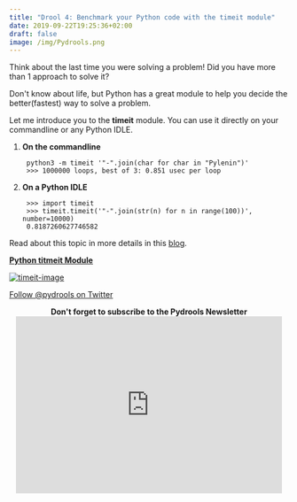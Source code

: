 ```yaml
---
title: "Drool 4: Benchmark your Python code with the timeit module"
date: 2019-09-22T19:25:36+02:00
draft: false
image: /img/Pydrools.png
---
```

<div class="sharethis-inline-follow-buttons"></div>

Think about the last time you were solving a problem! Did you have more than 1 approach to solve it?

Don't know about life, but Python has a great module to help you decide the better(fastest) way to solve a problem.

Let me introduce you to the **timeit** module. You can use it directly on your commandline or any Python IDLE.

1. **On the commandline**

        python3 -m timeit '"-".join(char for char in "Pylenin")'
        >>> 1000000 loops, best of 3: 0.851 usec per loop

2. **On a Python IDLE**

        >>> import timeit
        >>> timeit.timeit('"-".join(str(n) for n in range(100))', number=10000)
        0.8187260627746582

Read about this topic in more details in this [blog](https://www.pylenin.com/blogs/python-timeit-module/).

[**Python titmeit Module**](https://www.pylenin.com/blogs/python-timeit-module/)

<a href="https://www.pylenin.com/blogs/python-timeit-module/" rel="timeit-image">![timeit-image](/img/timeit/timeit.png)</a>

[Follow @pydrools on Twitter](https://twitter.com/pydrools)

<div align="center"><b>Don't forget to subscribe to the Pydrools Newsletter</b></div>
<div align="center"><iframe width="480" height="320" src="https://pydrools.substack.com/embed" frameborder="0" scrolling="no"></iframe></div>

